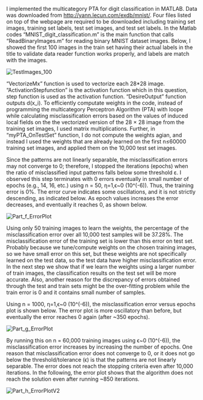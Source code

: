 I implemented the multicategory PTA for digit classification in MATLAB. Data was downloaded from <http://yann.lecun.com/exdb/mnist/>. Four files listed on top of the webpage are required to be downloaded including training set images, training set labels, test set images, and test set labels. In the Matlab codes “MNIST_digit_classification.m” is the main function that calls “ReadBinaryImages.m” for reading binary MNIST dataset images. Below, I showed the first 100 images in the train set having their actual labels in the title to validate data reader function works properly, and labels are match with the images.

![TestImages_100](https://user-images.githubusercontent.com/43753085/105637029-d3377400-5e30-11eb-91d5-289f4fc45294.png)

“VectorizeMx” function is used to vectorize each 28*28 image. “ActivationStepfunction” is the activation function which in this question, step function is used as the activation function. “DesireOutput” function outputs d(x_i). To efficiently computate weights in the code, instead of programming the multicategory Perceptron Algorithm (PTA) with loope while calculating misclassification errors based on the values of induced local fields on the the vectorized version of the
28 × 28 image from the training set images, I used matrix multiplications. Further, in “myPTA_OnTestSet” function, I do not compute the weights agian, and instead I used the weights that are already learned on the first n≤60000 training set images, and applied them on the 10,000 test set images.

Since the patterns are not linearly separable, the misclassification errors may not converge to 0; therefore, I stopped the iterations (epochs) when the ratio of misclassified input patterns falls below some threshold ε. I observed this step terminates with 0 errors eventually in small number of epochs (e.g., 14, 16, etc.) using n = 50, η=1,ϵ~0 (10^(-6)). Thus, the training error is 0%. The error curve indicates some oscillations, and it is not strictly descending, as indicated below. As epoch values increases the error decreases, and eventually it reaches 0, as shown below.

![Part_f_ErrorPlot](https://user-images.githubusercontent.com/43753085/105637383-e6e3da00-5e32-11eb-91ce-0a037faeecd8.png)

Using only 50 training images to learn the weights, the percentage of the misclassification error over all 10,000 test samples will be 37.28%. The misclassification error of the training set is lower than this error on test set. Probably because we tune/compute weights on the chosen training images, so we have small error on this set, but these weights are not specifically learned on the test data, so the test data have higher misclassification error. In the next step we show that if we learn the weights using a larger number of train images, the classification results on the test set will be more accurate. Also, another reason for the discrepancy of errors obtained through the test and train sets might be the over-fitting problem while the train error is 0 and it contains small number of samples. 

Using n = 1000, η=1,ϵ~0 (10^(-6)), the misclassification error versus epochs plot is shown below. The error plot is more oscillatory than before, but eventually the error reaches 0 again (after ~350 epochs). 

![Part_g_ErrorPlot](https://user-images.githubusercontent.com/43753085/105637503-7be6d300-5e33-11eb-9843-1260d2581d27.png)

By running this on n = 60,000 training images using ϵ~0 (10^(-6)), the misclassification error increases by increasing the number of epochs. One reason that misclassification error does not converge to 0, or it does not go below the threshold/tolerance (ϵ) is that the patterns are not linearly separable. The error does not reach the stopping criteria even after 10,000 iterations. In the following, the error plot shows that the algorithm does not reach the solution even after running ~850 iterations. 

![Part_h_ErrorPlotV2](https://user-images.githubusercontent.com/43753085/105637694-4db5c300-5e34-11eb-9360-fe847f777f1b.png)




